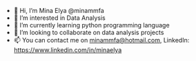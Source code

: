 - 👋 Hi, I’m Mina Elya @minammfa
- 👀 I’m interested in Data Analysis
- 🌱 I’m currently learning python programming language
- 💞️ I’m looking to collaborate on data analysis projects
- 📫 You can contact me on minammfa@hotmail.com, LinkedIn: https://www.linkedin.com/in/minaelya

<!---
minammfa/minammfa is a ✨ special ✨ repository because its `README.md` (this file) appears on your GitHub profile.
You can click the Preview link to take a look at your changes.
--->
